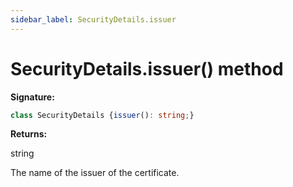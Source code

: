 ```yaml
---
sidebar_label: SecurityDetails.issuer
---
```

# SecurityDetails.issuer() method

**Signature:**

```typescript
class SecurityDetails {issuer(): string;}
```
**Returns:**

string

The name of the issuer of the certificate.

